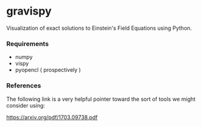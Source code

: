 # gravispy
Visualization of exact solutions to Einstein's Field Equations using Python.

### Requirements

+ numpy
+ vispy
+ pyopencl ( prospectively )

### References

The following link is a very helpful pointer toward the sort of tools we might consider using:

  <https://arxiv.org/pdf/1703.09738.pdf>
